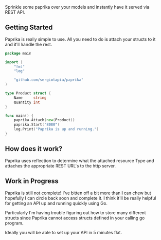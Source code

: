 Sprinkle some paprika over your models and instantly have it 
served via REST API.

## Getting Started

Paprika is really simple to use. All you need to do is attach
your structs to it and it'll handle the rest.

``` go
package main

import (
    "fmt"
    "log"

    "github.com/sergiotapia/paprika"
)

type Product struct {
    Name     string
    Quantity int
}

func main() {
    paprika.Attach(new(Product))
    paprika.Start("8080")
    log.Print("Paprika is up and running.")
}
```

## How does it work?

Paprika uses reflection to determine what the attached resource Type
and attaches the appropriate REST URL's to the http server.

## Work in Progress

Paprika is still not complete! I've bitten off a bit more than I can chew
but hopefully I can circle back soon and complete it. I think it'll be 
really helpful for getting an API up and running quickly using Go.

Particularly I'm having trouble figuring out how to store many different
structs since Paprika cannot access structs defined in your calling go
program.

Ideally you will be able to set up your API in 5 minutes flat.